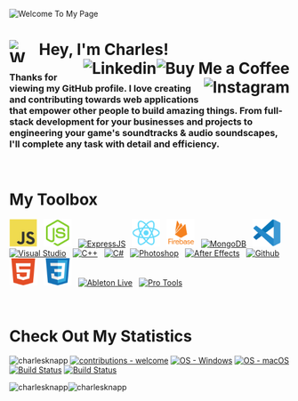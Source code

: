 ![Welcome To My Page](https://raw.githubusercontent.com/charlesknapp/charlesknapp/main/top-header.gif)
<!-- <h1 align="left">𝚆𝚎𝚕𝚌𝚘𝚖𝚎 𝚝𝚘 𝚃𝚑𝚎 𝙶𝚒𝚝𝙷𝚞𝚋 𝚘𝚏 𝙲𝚑𝚊𝚛𝚕𝚎𝚜 𝙺𝚗𝚊𝚙𝚙</h1> -->

<h1>
<img align="left" alt="Waving Hand" src="https://emojipedia-us.s3.amazonaws.com/source/noto-emoji-animations/344/waving-hand_1f44b.gif" height="40" width="40"> &nbsp; Hey, I'm Charles!
<a href='https://www.buymeacoffee.com/charlesknapp' target="_blank"><img align="right" title="Donate a Coffee!" alt='Buy Me a Coffee' src='https://img.shields.io/badge/BUY_ME A COFFEE-100000?style=flat-square&logo=Buy Me a Coffee&logoColor=white&labelColor=505050&color=FFE13A'/></a>
<a href='https://linkedin.com/in/knappcharles' target="_blank"><img align="right" title="View my LinkediIn Profile" alt='Linkedin' src='https://img.shields.io/badge/KNAPPCHARLES-100000?style=flat-square&logo=Linkedin&logoColor=white&labelColor=505050&color=1586FF'/></a>
<a href='https://instagram.com/charleysongs' target="_blank"><img align="right" title="View my Instagram Profile" alt='Instagram' src='https://img.shields.io/badge/CHARLEY-100000?style=flat-square&logo=Instagram&logoColor=white&labelColor=505050&color=FF6161'/></a>
</h1>

<h3 align="left">
Thanks for viewing my GitHub profile. I love creating and contributing towards web applications that empower other people to build amazing things.
From full-stack development for your businesses and projects to engineering your game's soundtracks & audio soundscapes, I'll complete any task with detail and efficiency.</h3>
<br>
<h1>My Toolbox</h1>

<p dir="auto">
<a target="_blank" rel="noopener noreferrer nofollow" href="https://raw.githubusercontent.com/devicons/devicon/1119b9f84c0290e0f0b38982099a2bd027a48bf1/icons/javascript/javascript-original.svg"><img src="https://raw.githubusercontent.com/devicons/devicon/1119b9f84c0290e0f0b38982099a2bd027a48bf1/icons/javascript/javascript-original.svg" alt="JavaScript" title="JavaScript" width="50" height="50" style="max-width: 100%;"></a> &nbsp; <a target="_blank" rel="noopener noreferrer nofollow" href="https://raw.githubusercontent.com/devicons/devicon/1119b9f84c0290e0f0b38982099a2bd027a48bf1/icons/nodejs/nodejs-plain.svg"><img src="https://raw.githubusercontent.com/devicons/devicon/1119b9f84c0290e0f0b38982099a2bd027a48bf1/icons/nodejs/nodejs-plain.svg" alt="NodeJS" title="NodeJS" width="50" height="50" style="max-width: 100%;"></a> &nbsp; <a target="_blank" rel="noopener noreferrer" href="https://github.com/CyrisXD/CyrisXD/raw/master/assets/ExpressJS.png"><img src="https://github.com/CyrisXD/CyrisXD/raw/master/assets/ExpressJS.png" alt="ExpressJS" title="ExpressJS" style="max-width: 100%;"></a> &nbsp; <a target="_blank" rel="noopener noreferrer nofollow" href="https://raw.githubusercontent.com/devicons/devicon/1119b9f84c0290e0f0b38982099a2bd027a48bf1/icons/react/react-original.svg"><img src="https://raw.githubusercontent.com/devicons/devicon/1119b9f84c0290e0f0b38982099a2bd027a48bf1/icons/react/react-original.svg" alt="ReactJS" title="ReactJS" width="50" height="50" style="max-width: 100%;"></a> &nbsp; <a target="_blank" rel="noopener noreferrer nofollow" href="https://raw.githubusercontent.com/devicons/devicon/1119b9f84c0290e0f0b38982099a2bd027a48bf1/icons/firebase/firebase-plain-wordmark.svg"><img src="https://raw.githubusercontent.com/devicons/devicon/1119b9f84c0290e0f0b38982099a2bd027a48bf1/icons/firebase/firebase-plain-wordmark.svg" alt="Firebase" title="Firebase" width="50" height="50" style="max-width: 100%;"></a> &nbsp; <a target="_blank" rel="noopener noreferrer nofollow" href="https://i.ibb.co/gjnByQj/mongodb.png"><img src="https://i.ibb.co/gjnByQj/mongodb.png" alt="MongoDB" title="MongoDB" width="50" height="50" style="max-width: 100%;"></a> &nbsp; <a target="_blank" rel="noopener noreferrer nofollow" href="https://raw.githubusercontent.com/devicons/devicon/1119b9f84c0290e0f0b38982099a2bd027a48bf1/icons/vscode/vscode-original.svg"><img src="https://raw.githubusercontent.com/devicons/devicon/1119b9f84c0290e0f0b38982099a2bd027a48bf1/icons/vscode/vscode-original.svg" alt="VSCode" title="VSCode" width="50" height="50" style="max-width: 100%;"></a> &nbsp; <a target="_blank" rel="noopener noreferrer nofollow" href="https://i.ibb.co/0XJ17s0/vsicon.png"><img src="https://i.ibb.co/0XJ17s0/vsicon.png" alt="Visual Studio" title="Visual Studio" width="50" height="50" style="max-width: 100%;"></a> &nbsp; <a target="_blank" rel="noopener noreferrer nofollow" href="https://i.ibb.co/Sn4XzmX/cppicon.png"><img src="https://i.ibb.co/Sn4XzmX/cppicon.png" alt="C++" title="C++" width="50" height="50" style="max-width: 100%;"></a> &nbsp; <a target="_blank" rel="noopener noreferrer nofollow" href="https://i.ibb.co/sFQGKzN/csharpicon.png"><img src="https://i.ibb.co/sFQGKzN/csharpicon.png" alt="C#" title="C#" width="50" height="50" style="max-width: 100%;"></a> &nbsp; <a target="_blank" rel="noopener noreferrer nofollow" href="https://i.ibb.co/vqLtv68/psicon.png"><img src="https://i.ibb.co/vqLtv68/psicon.png" alt="Photoshop" title="Photoshop" width="50" height="50" style="max-width: 100%;"></a> &nbsp; <a target="_blank" rel="noopener noreferrer nofollow" href="https://i.ibb.co/6y7X77g/aeicon.png"><img src="https://i.ibb.co/6y7X77g/aeicon.png" alt="After Effects" title="After Effects" width="50" height="50" style="max-width: 100%;"></a> &nbsp; <a target="_blank" rel="noopener noreferrer" href="https://github.com/CyrisXD/CyrisXD/raw/master/assets/Github.png"><img src="https://github.com/CyrisXD/CyrisXD/raw/master/assets/Github.png" alt="Github" style="max-width: 100%;"></a> &nbsp; <a target="_blank" rel="noopener noreferrer nofollow" href="https://raw.githubusercontent.com/devicons/devicon/1119b9f84c0290e0f0b38982099a2bd027a48bf1/icons/html5/html5-plain.svg"><img src="https://raw.githubusercontent.com/devicons/devicon/1119b9f84c0290e0f0b38982099a2bd027a48bf1/icons/html5/html5-plain.svg" alt="HTML5" title="HTML5" width="50" height="50" style="max-width: 100%;"></a> &nbsp; <a target="_blank" rel="noopener noreferrer nofollow" href="https://raw.githubusercontent.com/devicons/devicon/1119b9f84c0290e0f0b38982099a2bd027a48bf1/icons/css3/css3-original.svg"><img src="https://raw.githubusercontent.com/devicons/devicon/1119b9f84c0290e0f0b38982099a2bd027a48bf1/icons/css3/css3-original.svg" alt="CSS3" title="CSS3" width="50" height="50" style="max-width: 100%;"></a> &nbsp; <a target="_blank" rel="noopener noreferrer nofollow" href="https://i.ibb.co/WGMt1r0/dbui0fg-b55c2956-9d64-4bfe-92e8-c6895bd30c40.png"><img src="https://i.ibb.co/WGMt1r0/dbui0fg-b55c2956-9d64-4bfe-92e8-c6895bd30c40.png" alt="Ableton Live" title="Ableton Live" width="50" height="50" style="max-width: 100%;"></a> &nbsp; <a target="_blank" rel="noopener noreferrer nofollow" href="https://i.ibb.co/YRTDWLf/protools-icon.png"><img src="https://i.ibb.co/YRTDWLf/protools-icon.png" alt="Pro Tools" title="Pro Tools" width="50" height="50" style="max-width: 100%;"></a></p>
<br>
<h1>Check Out My Statistics</h1>

<img src="https://komarev.com/ghpvc/?username=charlesknapp&label=Profile%20views&color=0e75b6&style=flat" alt="charlesknapp" /> <a href="#" title="Go to contributions doc"><img src="https://img.shields.io/badge/contributions-welcome-blue" alt="contributions - welcome"></a> <a href="https://www.microsoft.com/" title="Go to Microsoft homepage"><img src="https://img.shields.io/badge/OS-Windows-blue?logo=windows&logoColor=white" alt="OS - Windows"></a> <a href="https://www.apple.com/macos/" title="Go to Apple homepage"><img src="https://img.shields.io/badge/OS-macOS-blue?logo=apple&logoColor=white" alt="OS - macOS"></a> [![Build Status](https://img.shields.io/github/forks/public-apis/public-apis.svg)](https://github.com/public-apis/public-apis) [![Build Status](https://img.shields.io/github/stars/public-apis/public-apis.svg)](https://github.com/public-apis/public-apis)
<br>

<img align="left" src="https://github-readme-stats.vercel.app/api?username=charlesknapp&show_icons=true&locale=en&theme=codeSTACKr" alt="charlesknapp" />
<img align="left" src="https://github-readme-stats.vercel.app/api/top-langs?username=charlesknapp&show_icons=true&locale=en&theme=codeSTACKr" alt="charlesknapp" />

<!-- <p align="left">
  <img src="https://github-readme-stats.vercel.app/api/top-langs?username=charlesknapp&show_icons=true&layout=compact&locale=en&theme=github_dark" alt="charlesknapp" />
&nbsp;
  <img src="https://github-readme-stats.vercel.app/api/wakatime?username=charlesknapp&show_icons=true&layout=compact&locale=en&theme=github_dark" alt="charlesknapp" />
</p> -->
